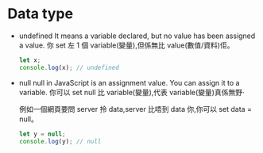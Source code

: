 # Data type

- undefined
  It means a variable declared, but no value has been assigned a value.
  你 set 左 1 個 variable(變量),但係無比 value(數值/資料)佢。

  ```javascript
  let x;
  console.log(x); // undefined
  ```

- null
  null in JavaScript is an assignment value. You can assign it to a variable.
  你可以 set null 比 variable(變量),代表 variable(變量)真係無野‧

  例如一個網頁要問 server 拎 data,server 比唔到 data 你,你可以 set data = null。

  ```javascript
  let y = null;
  console.log(y); // null
  ```